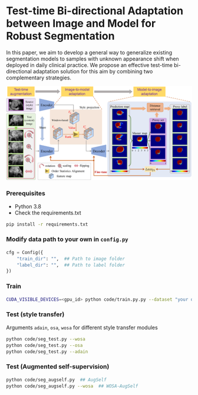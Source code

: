 # Test-time Bi-directional Adaptation between Image and Model for Robust Segmentation

In this paper, we aim to develop a general way to generalize existing segmentation models to samples with unknown appearance shift when deployed in daily clinical practice. We propose an effective test-time bi-directional adaptation solution for this aim by combining two complementary strategies. 

![](framework.png)

### Prerequisites
- Python 3.8
- Check the requirements.txt

```bash
pip install -r requirements.txt
```

### Modify data path to your own in `config.py`
```python
cfg = Config({
    "train_dir": "",  ## Path to image folder
    "label_dir": "",  ## Path to label folder
})
```

### Train
```bash
CUDA_VISIBLE_DEVICES=<gpu_id> python code/train.py.py --dataset "your dateset name"
```

### Test (style transfer)
Arguments `adain`, `osa`, `wosa` for different style transfer modules
```bash
python code/seg_test.py --wosa
python code/seg_test.py --osa
python code/seg_test.py --adain
```

### Test (Augmented self-supervision)
```bash
python code/seg_augself.py  ## AugSelf
python code/seg_augself.py --wosa  ## WOSA-AugSelf
```

